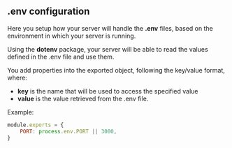## .env configuration

Here you setup how your server will handle the **.env** files, based on the environment in which your server is running.

Using the **dotenv** package, your server will be able to read the values defined in the .env file and use them.

You add properties into the exported object, following the key/value format, where:
- **key** is the name that will be used to access the specified value
- **value** is the value retrieved from the .env file.

Example:
```js
module.exports = {
    PORT: process.env.PORT || 3000,
}
```